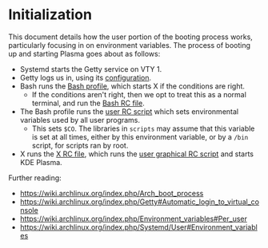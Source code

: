 # Initialization
This document details how the user portion of the booting process works, particularly focusing in on environment variables. The process of booting up and starting Plasma goes about as follows:
- Systemd starts the Getty service on VTY 1.
- Getty logs us in, using its [configuration](/config/systemd-overrides/getty-autologin.conf).
- Bash runs the [Bash profile](/scripts/bash/bash_profile.sh), which starts X if the conditions are right.
  - If the conditions aren't right, then we opt to treat this as a normal terminal, and run the [Bash RC file](/scripts/bash/bash_rc.sh).
- The Bash profile runs the [user RC script](/scripts/bash/user_rc.sh) which sets environmental variables used by all user programs.
  - This sets `$CO`. The libraries in `scripts` may assume that this variable is set at all times, either by this environment variable, or by a `/bin` script, for scripts ran by root.
- X runs the [X RC file](/scripts/x/x_rc.sh), which runs the [user graphical RC script](/scripts/bash/user_graphical_rc.sh) and starts KDE Plasma.

Further reading:
- https://wiki.archlinux.org/index.php/Arch_boot_process
- https://wiki.archlinux.org/index.php/Getty#Automatic_login_to_virtual_console
- https://wiki.archlinux.org/index.php/Environment_variables#Per_user
- https://wiki.archlinux.org/index.php/Systemd/User#Environment_variables
